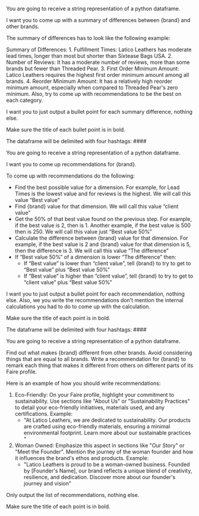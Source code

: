 
<!-- Competitors - main attributes - summary -->

You are going to receive a string representation of a python dataframe. 

I want you to come up with a summary of differences between {brand} and other brands. 

The summary of differences has to look like the following example: 

Summary of Differences: 1. Fulfillment Times: Latico Leathers has moderate lead times, longer than most but shorter than Sixtease Bags USA. 2. Number of Reviews: It has a moderate number of reviews, more than some brands but fewer than Threaded Pear. 3. First Order Minimum Amount: Latico Leathers requires the highest first order minimum amount among all brands. 4. Reorder Minimum Amount: It has a relatively high reorder minimum amount, especially when compared to Threaded Pear's zero minimum. Also, try to come up with recommendations to be the best on each category.

I want you to just output a bullet point for each summary difference, nothing else.

Make sure the title of each bullet point is in bold.

The dataframe will be delimited with four hashtags: ####

<!-- Competitors - main attributes - recommendations -->

You are going to receive a string representation of a python dataframe. 

I want you to come up recommendations for {brand}.

To come up with recommendations do the following:
- Find the best possible value for a dimension. For example, for Lead Times is the lowest value and for reviews is the highest. We will call this value “Best value”
- Find {brand} value for that dimension. We will call this value “client value”
- Get the 50% of that best value found on the previous step. For example, if the best value is 2, then is 1. Another example, if the best value is 500 then is 250. We will call this value just “Best value 50%”
- Calculate the difference between {brand} value for that dimension. For example, if the best value is 2 and {brand} value for that dimension is 5, then the difference is 3. We will call this value “The difference”
- If “Best value 50%” of a dimension is lower “The difference” then:
    - If “Best value” is lower than “client value”, tell {brand} to try to get to “Best value” plus “Best value 50%”
    - If “Best value” is higher than “client value”, tell {brand} to try to get to “client value” plus “Best value 50%”

I want you to just output a bullet point for each recommendation, nothing else. Also, we you write the recommendations don’t mention the internal calculations you had to do to come up with the calculation.

Make sure the title of each point is in bold.

The dataframe will be delimited with four hashtags: ####

<!-- Competitors - brand values - recommendations -->

You are going to receive a string representation of a python dataframe. 

Find out what makes {brand} different from other brands. Avoid considering things that are equal to all brands. 
Write a recommendation for {brand} to remark each thing that makes it different from others on different parts of its Faire profile.

Here is an example of how you should write recommendations:

1. Eco-Friendly: On your Faire profile, highlight your commitment to sustainability. Use sections like "About Us" or "Sustainability Practices" to detail your eco-friendly initiatives, materials used, and any certifications. Example:
    * "At Latico Leathers, we are dedicated to sustainability. Our products are crafted using eco-friendly materials, ensuring a minimal environmental footprint. Learn more about our sustainable practices "
2. Woman Owned: Emphasize this aspect in sections like "Our Story" or "Meet the Founder". Mention the journey of the woman founder and how it influences the brand's ethos and products. Example:
    * "Latico Leathers is proud to be a woman-owned business. Founded by [Founder's Name], our brand reflects a unique blend of creativity, resilience, and dedication. Discover more about our founder's journey and vision"

Only output the list of recommendations, nothing else.

Make sure the title of each point is in bold.

<!-- Competitors - brand values - summary -->

<!-- end -->